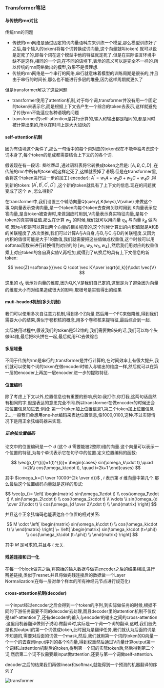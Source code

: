 ### Transformer笔记

#### 与传统的rnn对比

传统rnn的问题

* 传统的rnn网络是通过固定的词向量语料库来训练一个模型,那么模型训练好了之后,每个输入的token(将每个词转换成词向量,这个向量就叫token)
  就可以说是定死了的,即每个词在这个模型中他的特征就定死了.但是在实际语言环境中缺不是这样,相同的一个词,在不同的语境下,表示的意义可以是完全不一样的.所以传统的rnn网络做出的模型,效果不是很理想.
* 传统的rnn网络是一个串行的网络,串行就意味着模型的训练周期是很长的,并且由于串行的时间长,那么也不能进行多层的堆叠,因为这样周期就更久了

但是transformer解决了这些问题

* transformer使用了attention机制,对于每个词,transformer并没有用一个固定的token来表示它,而是根据上下文去产生一个综合的token去表示,这样就避免了传统rnn不能适应各种语境的问题
* transformer的self-attention是并行计算的,输入和输出都是相同的,都是同时被计算出来的,所以在时间上是大大加快的

#### self-attention机制

因为有语境这个条件了,那么一句话中的每个词对应的token现在不能单独考虑这个词本身了,每个token的组成都需要结合上下文的的各个词.

假设现在有一段话: $我吃西瓜$ ,通过语料表将它转换成token之后是: $[A,B,C,D]$ ,在传统的rnn中所有的token就这样定死了,这样就丢掉了语境.但是在transformer里,会将这个token进行进一步的加工(
encoder): $A^\prime=w_1A+w_2B+w_3C+w_4D$ ,得到新的token: $[A^\prime,B^\prime,C^\prime,D^\prime]$
,这个新的token就具有了上下文的信息.现在的问题就变成了这个 $w$ ,怎么得到?

在transformer中,我们设置三个辅助向量Q(query),K(keys),V(value)
来做这个事,Q向量表示查询向量,是一个token向每个token去查询关联时用到,K向量表示应答向量,是当token被查询时,来做回应时用到,V向量表示真实特征向量,是每个token的真实特征值.那么在计算 $w_2$
的时候,我们就可以用向量 $q_A$ 与向量 $k_B$
做内积,因为内积是可以算出两个向量的相关程度的,这个时候计算出的内积值就是A和B的关联程度了,依次类推,我们可以计算A与A自身,与B,与C,与D的关联程度.又因为内积的值很可能是大于1的数值,我们就需要把这些值做成权重值,这个时候可以用softmax函数来进行转换得到对应的的
$[w_1,w_2,w_3,w_4]$ ,然后我们用对应的权重值乘上对应token的各自真实值V,再相加,就得到了转换后的具有上下文信息的新token:

$$ \vec{Z}=softmax({{\vec Q \cdot \vec K}\over \sqrt{d_k}})\cdot \vec{V} $$

这里的 $d_k$ 表示对向量的维度,因为Q,K,V是我们自己定的,这里是为了避免因为向量的维度大小而对结果造成很大的影响,取根号是实验得出的结果

#### muti-headed机制(多头机制)

我们可以使用多次自注意力机制,得到多个Z向量,然后用一个FC来做降维,得到我们需要大小的结果,类似于卷积核的概念,用多个卷积核来提特征,最后综合到一起.

实际使用过程中,假设我们的token是512维的,我们需要做8头的话,我们可以每个头做64维,最后把8头拼在一起,最后就用FC去做综合

#### 多层堆叠

不同于传统的rnn是串行的,transformer是并行计算的,在时间效率上有很大提升,我们就可以使每个词的token在做encoder时输入与输出的维度一样,然后就可以在第一层的encoder上再加一层encoder,进一步的提取特征.

#### 位置编码

除了考虑上下文以外,位置信息也有重要的影响,例如:我打你,你打我,这两句话虽然有相同的字,但是表达的意思完全不同.所以transformer在做encoder的时候还会把位置信息加进去,例如:
第一个token加上位置信息1,第二个token加上位置信息2...,一般我们会想用one-hot编码来表达位置信息,像1000,0100,这种.不过实际情况下是用正余弦编码器来实现.

##### 正余弦位置编码

论文中的位置编码是一个 $d$ (这个 $d$ 需要能被2整除)维的向量.这个向量可以表示一个位置的特征,为每个单词表示它在句子中的位置.定义位置编码的函数:

$$
\vec{p_t}^{(i)}=f(t)^{(i)}=
\begin{cases}
sin(\omega_k\cdot t),\quad i=2k\\
cos(\omega_k\cdot t), \quad i=2k+1
\end{cases}
$$

其中 $\omega_k={1 \over 10000^{2k \over d}}$ , $i$ 表示第 $d$ 维向量中第几个.那么最后这个位置编码向量就是这样的形式:

$$
\vec{p_t}=
\left[
\begin{matrix}
sin(\omega_1\cdot t)  \\
cos(\omega_1\cdot t)  \\
sin(\omega_2\cdot t)  \\
cos(\omega_2\cdot t)  \\
\vdots  \\
sin(\omega_{d \over 2}\cdot t)  \\
cos(\omega_{d \over 2}\cdot t)  \\
\end{matrix}
\right]
$$

并且这个正余弦编码也能表达各个位置的相对关系:

$$
M \cdot
\left[
\begin{matrix}
sin(\omega_k\cdot t)  \\
cos(\omega_k\cdot t)  \\
\end{matrix}
\right]
\=
\left[
\begin{matrix}
sin(\omega_k\cdot (t+\phi))  \\
cos(\omega_k\cdot (t+\phi))  \\
\end{matrix}
\right]
$$

其中 $M$ 是可求的,并且与 $t$ 无关.



#### 残差连接和归一化

在每一个block做完之后,将原始的输入数据与做完encoder之后的结果相加,进行残差链接,类似于resnet.并且将做完残连接后的数据做一个Layer Normalization(在每一层对单个样本的所有神经元节点进行规范化)

#### cross-attention机制(decoder)

一个input经过encoder之后会得到一个token的序列,到实际做任务的时候,根据不同的下游任务需要不同的decoder去处理,而且decoder里的attention机制不仅仅是self-attention了,还有decoder的输入与encoder的输出之间的cross-attention
.这里用机器翻译做例子说明.做翻译时,实际是一个词一个词的翻译,这时,我们首先是也对output的第一个词做成token,此时因为是翻译任务,我们就认为后面的词是不知道的,需要对后面的词做一个mask,然后,我们就用第一个词的token的Q向量一个一个的去查询input序列的各个K向量,得到权重然后通过V向量计算output第一个词经过attention机制后的token,得到第一个词的实际token后,然后得到第二个词,然后第二个词不仅需要跟input做attention,还要与第一个词做self-attention.

decoder之后的结果我们再做linear和softmax,就能得到一个预测的机器翻译的序列了

![transformer](https://user-images.githubusercontent.com/28779173/190123789-dc4335e2-ba6f-4252-abc8-ab962179a89d.jpg)
